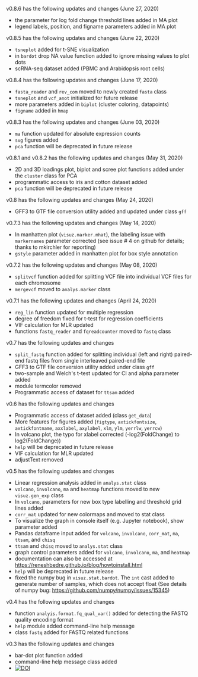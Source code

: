 v0.8.6  has the following updates and changes (June 27, 2020)
- the parameter for log fold change threshold lines added in MA plot 
- legend labels, position, and figname parameters added in MA plot

v0.8.5  has the following updates and changes (June 22, 2020)
- `tsneplot` added for t-SNE visualization
- in `bardot` drop NA value function added to ignore missing values to plot dots
- scRNA-seq dataset added (PBMC and Arabidopsis root cells)

v0.8.4  has the following updates and changes (June 17, 2020)
- `fasta_reader` and `rev_com` moved to newly created `fasta` class
- `tsneplot` and  `vcf_anot` initialized for future release
- more parameters added in `biplot` (cluster coloring, datapoints)
- `figname` added in `hmap` 

v0.8.3  has the following updates and changes (June 03, 2020)
- `ma` function updated for absolute expression counts
- `svg` figures added
- `pca` function will be deprecated in future release

v0.8.1 and v0.8.2  has the following updates and changes (May 31, 2020)
- 2D and 3D loadings plot, biplot and scree plot functions added under the
  `cluster` class for PCA
- programmatic access to iris and cotton dataset added
- `pca` function will be deprecated in future release

v0.8 has the following updates and changes (May 24, 2020)
- GFF3 to GTF file conversion utility added and updated under class `gff`

v0.7.3 has the following updates and changes (May 14, 2020)
- In manhatten plot (`visuz.marker.mhat`), the labeling issue with `markernames` parameter corrected (see issue # 4 on github for details;
  thanks to mkirchler for reporting)
- `gstyle` parameter added in manhatten plot for box style annotation

v0.7.2 has the following updates and changes (May 08, 2020)
- `splitvcf` function added for splitting VCF file into individual VCF files for each chromosome
- `mergevcf` moved to `analys.marker` class

v0.7.1 has the following updates and changes (April 24, 2020)
- `reg_lin` function updated for multiple regression
- degree of freedom fixed for t-test for regression coefficients
- VIF calculation for MLR updated
- functions `fastq_reader` and `fqreadcounter` moved to `fastq` class

v0.7 has the following updates and changes
- `split_fastq` function added for splitting individual (left and right) paired-end fastq files
  from single interleaved paired-end file
- GFF3 to GTF file conversion utility added under class `gff`
- two-sample and Welch's t-test updated for CI and alpha parameter added
- module termcolor removed
- Programmatic access of dataset for `ttsam` added

v0.6 has the following updates and changes
- Programmatic access of dataset added (class `get_data`)
- More features for figures added (`figtype`, `axtickfontsize`, `axtickfontname`, `axxlabel`, `axylabel`, `xlm`, `ylm`,
  `yerrlw`, `yerrcw`)
- In volcano plot, the typo for xlabel corrected (-log2(FoldChange) to log2(FoldChange))
- `help` will be deprecated in future release
- VIF calculation for MLR updated
- adjustText removed

v0.5 has the following updates and changes
- Linear regression analysis added in `analys.stat` class
- `volcano`, `involcano`, `ma` and `heatmap` functions moved to new `visuz.gen_exp` class
- In `volcano`, parameters for new box type labelling and threshold grid lines added
- `corr_mat` updated for new colormaps and moved to stat class
- To visualize the graph in console itself (e.g. Jupyter notebook), show parameter added
- Pandas dataframe input added for `volcano`, `involcano`, `corr_mat`, `ma`, `ttsam`, and `chisq`
- `ttsam` and `chisq` moved to `analys.stat` class
- graph control parameters added for  `volcano`, `involcano`, `ma`, and `heatmap`
- documentation can also be accessed at https://reneshbedre.github.io/blog/howtoinstall.html
- `help` will be deprecated in future release
- fixed the numpy bug in `visuz.stat.bardot`. The `int` cast added to generate number of samples, which does not accept
  float (See details of numpy bug: https://github.com/numpy/numpy/issues/15345)

v0.4 has the following updates and changes
- function `analyis.format.fq_qual_var()` added for detecting the FASTQ quality encoding format
- `help` module added command-line help message
- class `fastq` added for FASTQ related functions


v0.3 has the following updates and changes
- bar-dot plot function added
- command-line help message class added
- [![DOI](https://zenodo.org/badge/DOI/10.5281/zenodo.3698146.svg)](https://doi.org/10.5281/zenodo.3698146)

